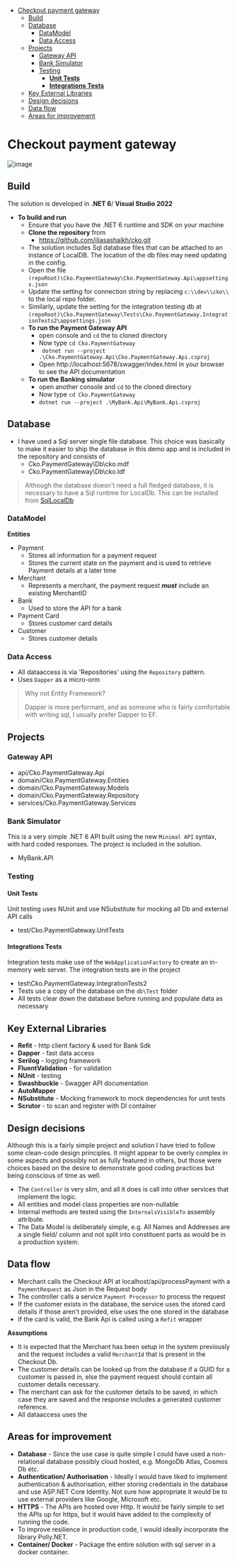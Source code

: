 ﻿- [Checkout payment gateway](#checkout-payment-gateway)
  - [Build](#build)
  - [Database](#database)
    - [DataModel](#datamodel)
    - [Data Access](#data-access)
  - [Projects](#projects)
    - [Gateway API](#gateway-api)
    - [Bank Simulator](#bank-simulator)
    - [Testing](#testing)
      - [**Unit Tests**](#unit-tests)
      - [**Integrations Tests**](#integrations-tests)
  - [Key External Libraries](#key-external-libraries)
  - [Design decisions](#design-decisions)
  - [Data flow](#data-flow)
  - [Areas for improvement](#areas-for-improvement)

# Checkout payment gateway
![image](https://user-images.githubusercontent.com/196512/147661511-f31701f0-8c03-4810-a380-cfdd9076ae46.png)

## Build 

The solution is developed in **.NET 6**/ **Visual Studio 2022**

- **To build and run**
  - Ensure that you have the .NET 6 runtime and SDK on your machine
  - **Clone the repository** from 
    - https://github.com/iliasashaikh/cko.git
  - The solution includes Sql database files that can be attached to an instance of LocalDB. The location of the db files may need updating in the config.
  - Open the file `(repoRoot)\Cko.PaymentGateway\Cko.PaymentGateway.Api\appsettings.json`
  - Update the setting for connection string by replacing `c:\\dev\\cko\\` to the local repo folder.
  - Similarly, update the setting for the integration testing db at `(repoRoot)\Cko.PaymentGateway\Tests\Cko.PaymentGateway.IntegrationTests2\appsettings.json`
  - **To run the Payment Gateway API** 
    - open console and `cd` the to cloned directory
    - Now type `cd Cko.PaymentGateway`
    - ` dotnet run --project .\Cko.PaymentGateway.Api\Cko.PaymentGateway.Api.csproj`
    - Open http://localhost:5678/swagger/index.html in your browser to see the API documentation
  - **To run the Banking simulator**
    - open another console and `cd` to the cloned directory
    - Now type `cd Cko.PaymentGateway`
    - `dotnet run --project .\MyBank.Api\MyBank.Api.csproj`

## Database
- I have used a Sql server single file database. This choice was basically to make it easier to ship the database in this demo app and is included in the repository and consists of
  - Cko.PaymentGateway\Db\cko.mdf
  - Cko.PaymentGateway\Db\cko.ldf
> Although the database doesn't need a full fledged database, it is necessary to have a Sql runtime for LocalDb. This can be installed from [SqlLocalDb](https://docs.microsoft.com/en-us/sql/database-engine/configure-windows/sql-server-express-localdb?redirectedfrom=MSDN&view=sql-server-ver15)

### DataModel

**Entities**

- Payment 
  - Stores all information for a payment request
  - Stores the current state on the payment and is used to retrieve Payment details at a later time
- Merchant
  - Represents a merchant, the payment request ***must*** include an existing MerchantID
- Bank
  - Used to store the API for a bank
- Payment Card
  - Stores customer card details
- Customer
  - Stores customer details

### Data Access
- All dataaccess is via 'Repositories' using the `Repository` pattern.
- Uses `Dapper` as a micro-orm
  
> Why not Entity Framework?
> 
> Dapper is more performant, and as someone who is fairly comfortable with writing sql, I usually prefer Dapper to EF.



## Projects

### Gateway API
- api/Cko.PaymentGateway.Api
- domain/Cko.PaymentGateway.Entities
- domain/Cko.PaymentGateway.Models
- domain/Cko.PaymentGateway.Repository
- services/Cko.PaymentGateway.Services


### Bank Simulator
This is a very simple .NET 6 API built using the new `Minimal API` syntax, with hard coded responses.
The project is included in the solution.
- MyBank.API

### Testing

#### **Unit Tests**
Unit testing uses NUnit and use NSubstitute for mocking all Db and external API calls
- test/Cko.PaymentGateway.UnitTests

#### **Integrations Tests**
Integration tests make use of the `WebApplicationFactory` to create an in-memory web server. The integration tests are in the project
- test\Cko.PaymentGateway.IntegrationTests2
- Tests use a copy of the database on the `db\Test` folder
- All tests clear down the database before running and populate data as necessary

## Key External Libraries
- **Refit** - http client factory & used for Bank Sdk
- **Dapper** - fast data access
- **Serilog** - logging framework
- **FluentValidation** - for validation
- **NUnit** - testing
- **Swashbuckle** - Swagger API documentation
- **AutoMapper**
- **NSubstitute** - Mocking framework to mock dependencies for unit tests
- **Scrutor** - to scan and register with DI container

## Design decisions

Although this is a fairly simple project and solution I have tried to follow some clean-code design principles. It might appear to be overly complex in some aspects and possibly not as fully featured in others, but those were choices based on the desire to demonstrate good coding practices but being conscious of time as well.

- The `Controller` is very slim, and all it does is call into other services that implement the logic.
- All entities and model class properties are non-nullable
- Internal methods are tested using the `InternalsVisibleTo` assembly attribute.
- The Data Model is deliberately simple, e.g. All Names and Addresses are a single field/ column and not split into constituent parts as would be in a production system.
  

## Data flow
- Merchant calls the Checkout API at localhost/api/processPayment with a `PaymentRequest` as Json in the Request body
- The controller calls a service `Payment Processor` to process the request
- If the customer exists in the database, the service uses the stored card details if those aren't provided, else uses the one stored in the database
- If the card is valid, the Bank Api is called using a `Refit` wrapper

**Assumptions**
- It is expected that the Merchant has been setup in the system previously and the request includes a valid `MerchantId` that is present in the Checkout Db.
- The customer details can be looked up from the database if a GUID for a customer is passed in, else the payment request should contain all customer details necessary.
- The merchant can ask for the customer details to be saved, in which case they are saved and the response includes a generated customer reference.
- All dataaccess uses the 


## Areas for improvement
- **Database** - Since the use case is quite simple I could have used a non-relational database possibly cloud hosted, e.g. MongoDb Atlas, Cosmos Db etc.
- **Authentication/ Authorisation** - Ideally I would have liked to implement authentication & authorisation, either storing credentials in the  database and use ASP.NET Core Identity. Not sure how appropriate it would be to use external providers like Google, Microsoft etc.
- **HTTPS** - The APIs are hosted over Http. It would be fairly simple to set the APIs up for https, but it would have added to the complexity of running the code.
- To improve resilience in production code, I would ideally incorporate the library Polly.NET.
- **Container/ Docker** - Package the entire solution with sql server in a docker container.

